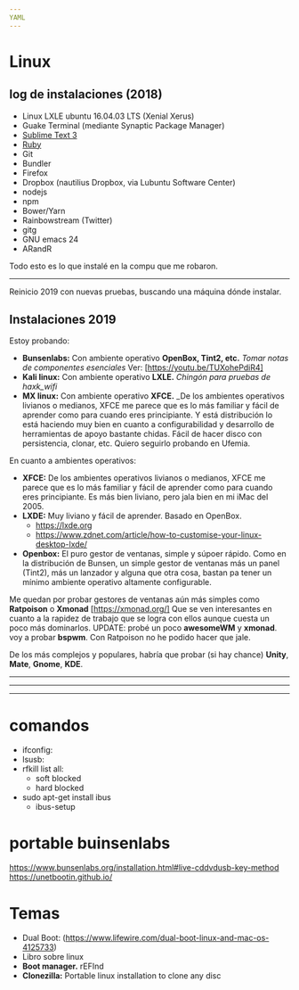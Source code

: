 ```yaml
---
YAML
---
```

# Linux

## log de instalaciones (2018)

* Linux LXLE ubuntu 16.04.03 LTS (Xenial Xerus)
* Guake Terminal (mediante Synaptic Package Manager)
* [Sublime Text 3](https://www.sublimetext.com/docs/3/linux_repositories.html#apt)
* [Ruby](https://gorails.com/setup/ubuntu/16.04)
* Git
* Bundler
* Firefox
* Dropbox (nautilius Dropbox, via Lubuntu Software Center)
* nodejs
* npm
* Bower/Yarn
* Rainbowstream (Twitter)
* gitg
* GNU emacs 24
* ARandR

Todo esto es lo que instalé en la compu que me robaron.

---

Reinicio 2019 con nuevas pruebas, buscando una máquina dónde instalar.

## Instalaciones 2019

Estoy probando:

- **Bunsenlabs:** Con ambiente operativo **OpenBox, Tint2, etc.** _Tomar notas de componentes esenciales_ Ver: [https://youtu.be/TUXohePdiR4]
- **Kali linux:** Con ambiente operativo **LXLE.** _Chingón para pruebas de haxk_wifi_
- **MX linux:** Con ambiente operativo **XFCE.** _De los ambientes operativos livianos o medianos, XFCE me parece que es lo más familiar y fácil de aprender como para cuando eres principiante. Y está distribución lo está haciendo muy bien en cuanto a configurabilidad y desarrollo de herramientas de apoyo bastante chidas. Fácil de hacer disco con persistencia, clonar, etc. Quiero seguirlo probando en Ufemia.

En cuanto a ambientes operativos:

- **XFCE:** De los ambientes operativos livianos o medianos, XFCE me parece que es lo más familiar y fácil de aprender como para cuando eres principiante. Es más bien liviano, pero jala bien en mi iMac del 2005.
- **LXDE:** Muy liviano y fácil de aprender. Basado en OpenBox. 
  - https://lxde.org
  - https://www.zdnet.com/article/how-to-customise-your-linux-desktop-lxde/
- **Openbox:** El puro gestor de ventanas, simple y súpoer rápido. Como en la distribución de Bunsen, un simple gestor de ventanas más un panel (Tint2), más un lanzador y alguna que otra cosa, bastan pa tener un mínimo ambiente operativo altamente configurable.

Me quedan por probar gestores de ventanas aún más simples como  **Ratpoison** o **Xmonad** [https://xmonad.org/] Que se ven interesantes en cuanto a la rapidez de trabajo que se logra con ellos aunque cuesta un poco más dominarlos. UPDATE: probé un poco **awesomeWM** y **xmonad**. voy a probar **bspwm**. Con Ratpoison no he podido hacer que jale.

De los más complejos y populares, habría que probar (si hay chance) **Unity**, **Mate**, **Gnome**, **KDE**.


* * *
- - -
* * *


# comandos

- ifconfig:
- lsusb:
- rfkill list all:
  - soft blocked
  - hard blocked
 - sudo apt-get install ibus
   - ibus-setup

 # portable buinsenlabs
 https://www.bunsenlabs.org/installation.html#live-cddvdusb-key-method
 https://unetbootin.github.io/

# Temas
- Dual Boot: (https://www.lifewire.com/dual-boot-linux-and-mac-os-4125733)
- Libro sobre linux
- **Boot manager.** rEFInd
- **Clonezilla:** Portable linux installation to clone any disc
